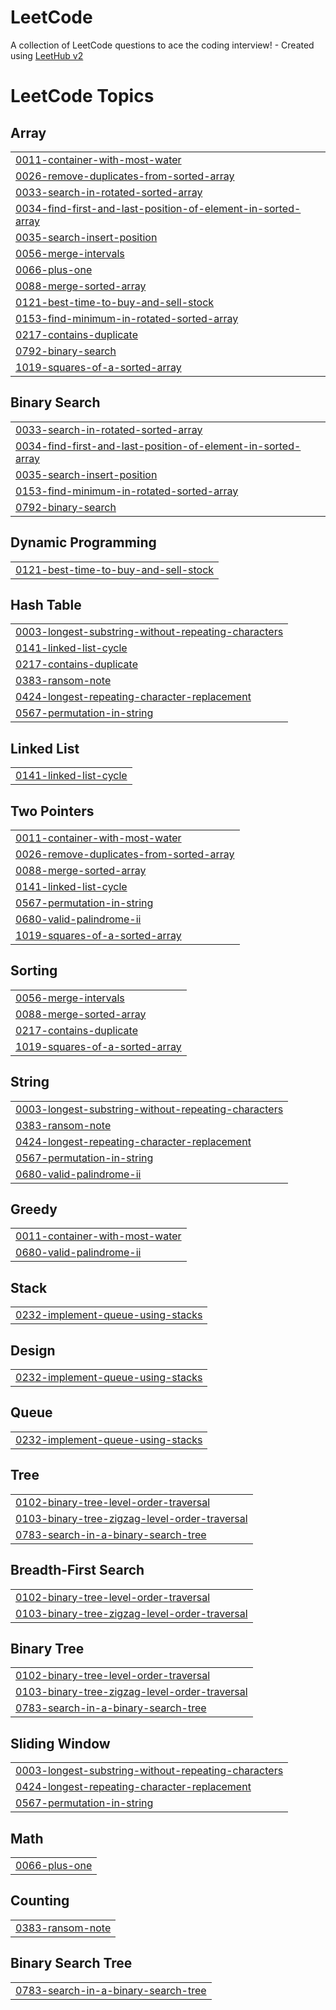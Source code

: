 # LeetCode
A collection of LeetCode questions to ace the coding interview! - Created using [LeetHub v2](https://github.com/arunbhardwaj/LeetHub-2.0)

<!---LeetCode Topics Start-->
# LeetCode Topics
## Array
|  |
| ------- |
| [0011-container-with-most-water](https://github.com/song1900/LeetCode/tree/master/0011-container-with-most-water) |
| [0026-remove-duplicates-from-sorted-array](https://github.com/song1900/LeetCode/tree/master/0026-remove-duplicates-from-sorted-array) |
| [0033-search-in-rotated-sorted-array](https://github.com/song1900/LeetCode/tree/master/0033-search-in-rotated-sorted-array) |
| [0034-find-first-and-last-position-of-element-in-sorted-array](https://github.com/song1900/LeetCode/tree/master/0034-find-first-and-last-position-of-element-in-sorted-array) |
| [0035-search-insert-position](https://github.com/song1900/LeetCode/tree/master/0035-search-insert-position) |
| [0056-merge-intervals](https://github.com/song1900/LeetCode/tree/master/0056-merge-intervals) |
| [0066-plus-one](https://github.com/song1900/LeetCode/tree/master/0066-plus-one) |
| [0088-merge-sorted-array](https://github.com/song1900/LeetCode/tree/master/0088-merge-sorted-array) |
| [0121-best-time-to-buy-and-sell-stock](https://github.com/song1900/LeetCode/tree/master/0121-best-time-to-buy-and-sell-stock) |
| [0153-find-minimum-in-rotated-sorted-array](https://github.com/song1900/LeetCode/tree/master/0153-find-minimum-in-rotated-sorted-array) |
| [0217-contains-duplicate](https://github.com/song1900/LeetCode/tree/master/0217-contains-duplicate) |
| [0792-binary-search](https://github.com/song1900/LeetCode/tree/master/0792-binary-search) |
| [1019-squares-of-a-sorted-array](https://github.com/song1900/LeetCode/tree/master/1019-squares-of-a-sorted-array) |
## Binary Search
|  |
| ------- |
| [0033-search-in-rotated-sorted-array](https://github.com/song1900/LeetCode/tree/master/0033-search-in-rotated-sorted-array) |
| [0034-find-first-and-last-position-of-element-in-sorted-array](https://github.com/song1900/LeetCode/tree/master/0034-find-first-and-last-position-of-element-in-sorted-array) |
| [0035-search-insert-position](https://github.com/song1900/LeetCode/tree/master/0035-search-insert-position) |
| [0153-find-minimum-in-rotated-sorted-array](https://github.com/song1900/LeetCode/tree/master/0153-find-minimum-in-rotated-sorted-array) |
| [0792-binary-search](https://github.com/song1900/LeetCode/tree/master/0792-binary-search) |
## Dynamic Programming
|  |
| ------- |
| [0121-best-time-to-buy-and-sell-stock](https://github.com/song1900/LeetCode/tree/master/0121-best-time-to-buy-and-sell-stock) |
## Hash Table
|  |
| ------- |
| [0003-longest-substring-without-repeating-characters](https://github.com/song1900/LeetCode/tree/master/0003-longest-substring-without-repeating-characters) |
| [0141-linked-list-cycle](https://github.com/song1900/LeetCode/tree/master/0141-linked-list-cycle) |
| [0217-contains-duplicate](https://github.com/song1900/LeetCode/tree/master/0217-contains-duplicate) |
| [0383-ransom-note](https://github.com/song1900/LeetCode/tree/master/0383-ransom-note) |
| [0424-longest-repeating-character-replacement](https://github.com/song1900/LeetCode/tree/master/0424-longest-repeating-character-replacement) |
| [0567-permutation-in-string](https://github.com/song1900/LeetCode/tree/master/0567-permutation-in-string) |
## Linked List
|  |
| ------- |
| [0141-linked-list-cycle](https://github.com/song1900/LeetCode/tree/master/0141-linked-list-cycle) |
## Two Pointers
|  |
| ------- |
| [0011-container-with-most-water](https://github.com/song1900/LeetCode/tree/master/0011-container-with-most-water) |
| [0026-remove-duplicates-from-sorted-array](https://github.com/song1900/LeetCode/tree/master/0026-remove-duplicates-from-sorted-array) |
| [0088-merge-sorted-array](https://github.com/song1900/LeetCode/tree/master/0088-merge-sorted-array) |
| [0141-linked-list-cycle](https://github.com/song1900/LeetCode/tree/master/0141-linked-list-cycle) |
| [0567-permutation-in-string](https://github.com/song1900/LeetCode/tree/master/0567-permutation-in-string) |
| [0680-valid-palindrome-ii](https://github.com/song1900/LeetCode/tree/master/0680-valid-palindrome-ii) |
| [1019-squares-of-a-sorted-array](https://github.com/song1900/LeetCode/tree/master/1019-squares-of-a-sorted-array) |
## Sorting
|  |
| ------- |
| [0056-merge-intervals](https://github.com/song1900/LeetCode/tree/master/0056-merge-intervals) |
| [0088-merge-sorted-array](https://github.com/song1900/LeetCode/tree/master/0088-merge-sorted-array) |
| [0217-contains-duplicate](https://github.com/song1900/LeetCode/tree/master/0217-contains-duplicate) |
| [1019-squares-of-a-sorted-array](https://github.com/song1900/LeetCode/tree/master/1019-squares-of-a-sorted-array) |
## String
|  |
| ------- |
| [0003-longest-substring-without-repeating-characters](https://github.com/song1900/LeetCode/tree/master/0003-longest-substring-without-repeating-characters) |
| [0383-ransom-note](https://github.com/song1900/LeetCode/tree/master/0383-ransom-note) |
| [0424-longest-repeating-character-replacement](https://github.com/song1900/LeetCode/tree/master/0424-longest-repeating-character-replacement) |
| [0567-permutation-in-string](https://github.com/song1900/LeetCode/tree/master/0567-permutation-in-string) |
| [0680-valid-palindrome-ii](https://github.com/song1900/LeetCode/tree/master/0680-valid-palindrome-ii) |
## Greedy
|  |
| ------- |
| [0011-container-with-most-water](https://github.com/song1900/LeetCode/tree/master/0011-container-with-most-water) |
| [0680-valid-palindrome-ii](https://github.com/song1900/LeetCode/tree/master/0680-valid-palindrome-ii) |
## Stack
|  |
| ------- |
| [0232-implement-queue-using-stacks](https://github.com/song1900/LeetCode/tree/master/0232-implement-queue-using-stacks) |
## Design
|  |
| ------- |
| [0232-implement-queue-using-stacks](https://github.com/song1900/LeetCode/tree/master/0232-implement-queue-using-stacks) |
## Queue
|  |
| ------- |
| [0232-implement-queue-using-stacks](https://github.com/song1900/LeetCode/tree/master/0232-implement-queue-using-stacks) |
## Tree
|  |
| ------- |
| [0102-binary-tree-level-order-traversal](https://github.com/song1900/LeetCode/tree/master/0102-binary-tree-level-order-traversal) |
| [0103-binary-tree-zigzag-level-order-traversal](https://github.com/song1900/LeetCode/tree/master/0103-binary-tree-zigzag-level-order-traversal) |
| [0783-search-in-a-binary-search-tree](https://github.com/song1900/LeetCode/tree/master/0783-search-in-a-binary-search-tree) |
## Breadth-First Search
|  |
| ------- |
| [0102-binary-tree-level-order-traversal](https://github.com/song1900/LeetCode/tree/master/0102-binary-tree-level-order-traversal) |
| [0103-binary-tree-zigzag-level-order-traversal](https://github.com/song1900/LeetCode/tree/master/0103-binary-tree-zigzag-level-order-traversal) |
## Binary Tree
|  |
| ------- |
| [0102-binary-tree-level-order-traversal](https://github.com/song1900/LeetCode/tree/master/0102-binary-tree-level-order-traversal) |
| [0103-binary-tree-zigzag-level-order-traversal](https://github.com/song1900/LeetCode/tree/master/0103-binary-tree-zigzag-level-order-traversal) |
| [0783-search-in-a-binary-search-tree](https://github.com/song1900/LeetCode/tree/master/0783-search-in-a-binary-search-tree) |
## Sliding Window
|  |
| ------- |
| [0003-longest-substring-without-repeating-characters](https://github.com/song1900/LeetCode/tree/master/0003-longest-substring-without-repeating-characters) |
| [0424-longest-repeating-character-replacement](https://github.com/song1900/LeetCode/tree/master/0424-longest-repeating-character-replacement) |
| [0567-permutation-in-string](https://github.com/song1900/LeetCode/tree/master/0567-permutation-in-string) |
## Math
|  |
| ------- |
| [0066-plus-one](https://github.com/song1900/LeetCode/tree/master/0066-plus-one) |
## Counting
|  |
| ------- |
| [0383-ransom-note](https://github.com/song1900/LeetCode/tree/master/0383-ransom-note) |
## Binary Search Tree
|  |
| ------- |
| [0783-search-in-a-binary-search-tree](https://github.com/song1900/LeetCode/tree/master/0783-search-in-a-binary-search-tree) |
<!---LeetCode Topics End-->